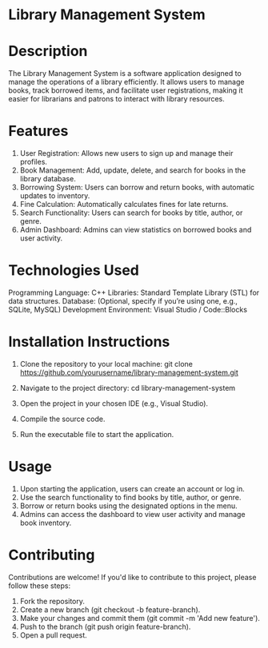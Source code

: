 #  Library Management System

#  Description
The Library Management System is a software application designed to manage the operations of a library efficiently. It allows users to manage books, track borrowed items, and facilitate user registrations, making it easier for librarians and patrons to interact with library resources.

#  Features
1) User Registration: Allows new users to sign up and manage their profiles.
2) Book Management: Add, update, delete, and search for books in the library database.
3) Borrowing System: Users can borrow and return books, with automatic updates to inventory.
4) Fine Calculation: Automatically calculates fines for late returns.
5) Search Functionality: Users can search for books by title, author, or genre.
6) Admin Dashboard: Admins can view statistics on borrowed books and user activity.

#  Technologies Used
Programming Language: C++
Libraries: Standard Template Library (STL) for data structures.
Database: (Optional, specify if you’re using one, e.g., SQLite, MySQL)
Development Environment: Visual Studio / Code::Blocks

#  Installation Instructions
1) Clone the repository to your local machine:
git clone https://github.com/yourusername/library-management-system.git

2) Navigate to the project directory:
cd library-management-system

3) Open the project in your chosen IDE (e.g., Visual Studio).
4) Compile the source code.
5) Run the executable file to start the application.

#  Usage
1) Upon starting the application, users can create an account or log in.
2) Use the search functionality to find books by title, author, or genre.
3) Borrow or return books using the designated options in the menu.
4) Admins can access the dashboard to view user activity and manage book inventory.

#  Contributing
Contributions are welcome! If you'd like to contribute to this project, please follow these steps:

1) Fork the repository.
2) Create a new branch (git checkout -b feature-branch).
3) Make your changes and commit them (git commit -m 'Add new feature').
4) Push to the branch (git push origin feature-branch).
5) Open a pull request.
